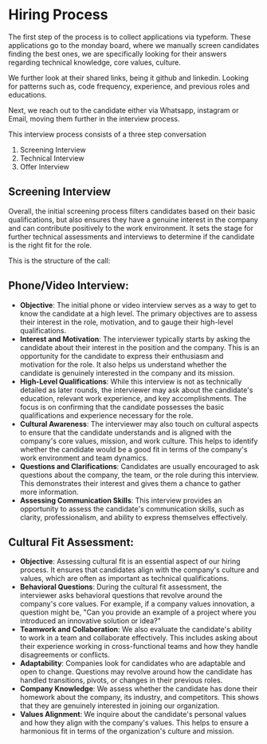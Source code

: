# Hiring Process

The first step of the process is to collect applications via typeform. These applications go to the monday board, where we manually screen candidates finding the best ones, we are specifically looking for their answers regarding technical knowledge, core values, culture.

We further look at their shared links, being it github and linkedin. Looking for patterns such as, code frequency, experience, and previous roles and educations.

Next, we reach out to the candidate either via Whatsapp, instagram or Email, moving them further in the interview process.

This interview process consists of a three step conversation

1. Screening Interview
2. Technical Interview
3. Offer Interview

## **Screening Interview**

Overall, the initial screening process filters candidates based on their basic qualifications, but also ensures they have a genuine interest in the company and can contribute positively to the work environment. It sets the stage for further technical assessments and interviews to determine if the candidate is the right fit for the role.

This is the structure of the call:

## **Phone/Video Interview**:

- **Objective**: The initial phone or video interview serves as a way to get to know the candidate at a high level. The primary objectives are to assess their interest in the role, motivation, and to gauge their high-level qualifications.
- **Interest and Motivation**: The interviewer typically starts by asking the candidate about their interest in the position and the company. This is an opportunity for the candidate to express their enthusiasm and motivation for the role. It also helps us understand whether the candidate is genuinely interested in the company and its mission.
- **High-Level Qualifications**: While this interview is not as technically detailed as later rounds, the interviewer may ask about the candidate's education, relevant work experience, and key accomplishments. The focus is on confirming that the candidate possesses the basic qualifications and experience necessary for the role.
- **Cultural Awareness**: The interviewer may also touch on cultural aspects to ensure that the candidate understands and is aligned with the company's core values, mission, and work culture. This helps to identify whether the candidate would be a good fit in terms of the company's work environment and team dynamics.
- **Questions and Clarifications**: Candidates are usually encouraged to ask questions about the company, the team, or the role during this interview. This demonstrates their interest and gives them a chance to gather more information.
- **Assessing Communication Skills**: This interview provides an opportunity to assess the candidate's communication skills, such as clarity, professionalism, and ability to express themselves effectively.

## **Cultural Fit Assessment**:

- **Objective**: Assessing cultural fit is an essential aspect of our hiring process. It ensures that candidates align with the company's culture and values, which are often as important as technical qualifications.
- **Behavioral Questions**: During the cultural fit assessment, the interviewer asks behavioral questions that revolve around the company's core values. For example, if a company values innovation, a question might be, "Can you provide an example of a project where you introduced an innovative solution or idea?"
- **Teamwork and Collaboration**: We also evaluate the candidate's ability to work in a team and collaborate effectively. This includes asking about their experience working in cross-functional teams and how they handle disagreements or conflicts.
- **Adaptability**: Companies look for candidates who are adaptable and open to change. Questions may revolve around how the candidate has handled transitions, pivots, or changes in their previous roles.
- **Company Knowledge**: We assess whether the candidate has done their homework about the company, its industry, and competitors. This shows that they are genuinely interested in joining our organization.
- **Values Alignment**: We inquire about the candidate's personal values and how they align with the company's values. This helps to ensure a harmonious fit in terms of the organization's culture and mission.